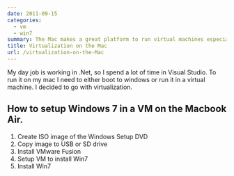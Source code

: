 ```yaml
---
date: 2011-09-15
categories:
  - vm
  - win7
summary: The Mac makes a great platform to run virtual machines especially with VMware Fusion.
title: Virtualization on the Mac
url: /virtualization-on-the-Mac
---
```


My day job is working in .Net, so I spend a lot of time in Visual Studio. To run it on my mac I need to either boot to windows or run it in a virtual machine. I decided to go with virtualization.

How to setup Windows 7 in a VM on the Macbook Air.
---
1. Create ISO image of the Windows Setup DVD
2. Copy image to USB or SD drive
3. Install VMware Fusion
4. Setup VM to install Win7
5. Install Win7
